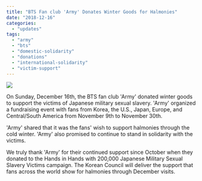 ```yaml
---
title: "BTS Fan club 'Army' Donates Winter Goods for Halmonies"
date: "2018-12-16"
categories: 
  - "updates"
tags: 
  - "army"
  - "bts"
  - "domestic-solidarity"
  - "donations"
  - "international-solidarity"
  - "victim-support"
---
```


![](https://womenandwar.net/kr/wp-content/uploads/2018/12/bangtansonyeondan-paendanche-ami-kibu-huwon-kesikeul-04.jpg)

On Sunday, December 16th, the BTS fan club 'Army' donated winter goods to support the victims of Japanese military sexual slavery. 'Army' organized a fundraising event with fans from Korea, the U.S., Japan, Europe, and Central/South America from November 9th to November 30th.

'Army' shared that it was the fans' wish to support halmonies through the cold winter. 'Army' also promised to continue to stand in solidarity with the victims.

We truly thank 'Army' for their continued support since October when they donated to the Hands in Hands with 200,000 Japanese Military Sexual Slavery Victims campaign. The Korean Council will deliver the support that fans across the world show for halmonies through December visits.
